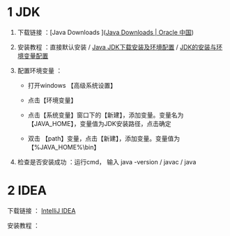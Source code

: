 # 1 JDK

1. 下载链接 ：[Java Downloads ]([Java Downloads | Oracle 中国](https://www.oracle.com/cn/java/technologies/downloads/#jdk17-windows))

2. 安装教程 ：直接默认安装 / [Java JDK下载安装及环境配置](https://blog.csdn.net/ACE_U_005A/article/details/114840497) / [JDK的安装与环境变量配置](https://blog.csdn.net/daiyi666/article/details/116333121)

3. 配置环境变量 ：
   
   - 打开windows 【高级系统设置】
   
   - 点击【环境变量】
   
   - 点击【系统变量】窗口下的【新建】，添加变量。变量名为 【JAVA_HOME】，变量值为JDK安装路径，点击确定
   
   - 双击 【path】变量，点击【新建】，添加变量。变量值为 【%JAVA_HOME%\bin】

4. 检查是否安装成功 ：运行cmd， 输入 java -version / javac / java 

# 2 IDEA

下载链接 ： [ IntelliJ IDEA ](https://www.jetbrains.com.cn/idea/download/?section=windows)

安装教程 ：


